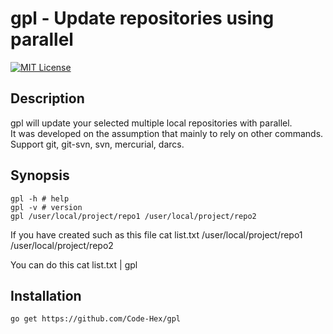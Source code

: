 gpl - Update repositories using parallel
=======

[![MIT License](http://img.shields.io/badge/license-MIT-blue.svg?style=flat)](LICENSE)

## Description
gpl will update your selected multiple local repositories with parallel.  
It was developed on the assumption that mainly to rely on other commands.  
Support git, git-svn, svn, mercurial, darcs.

## Synopsis
    gpl -h # help
    gpl -v # version
    gpl /user/local/project/repo1 /user/local/project/repo2

If you have created such as this file
    cat list.txt
    /user/local/project/repo1
    /user/local/project/repo2

You can do this
    cat list.txt | gpl

## Installation
    go get https://github.com/Code-Hex/gpl

